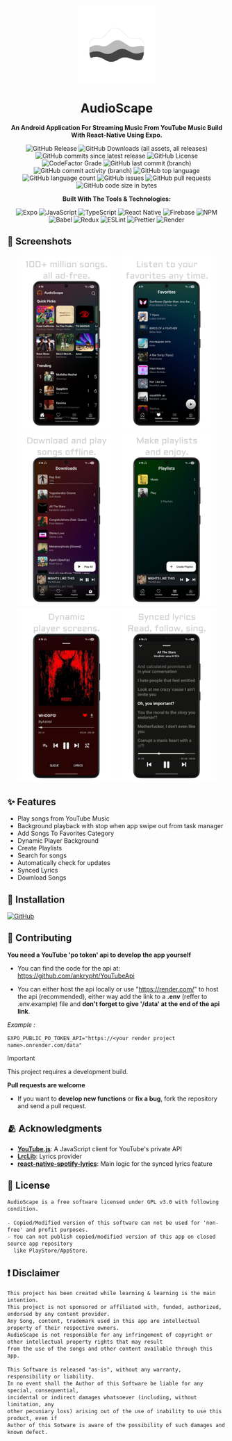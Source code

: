 <div align="center">
    <img src="./assets/images/transparent-icon.png" width="180" height="180" style="display: block; margin: 0 auto"/>
    <h1>AudioScape</h1>

**An Android Application For Streaming Music From YouTube Music Build With React-Native Using Expo.**

![GitHub Release](https://img.shields.io/github/v/release/ankrypht/AudioScape?label=Latest%20Release&logo=github&logoColor=white)
![GitHub Downloads (all assets, all releases)](https://img.shields.io/github/downloads/ankrypht/AudioScape/total?label=Downloads&logo=refinedgithub&logoColor=white)
![GitHub commits since latest release](https://img.shields.io/github/commits-since/ankrypht/AudioScape/latest)
![GitHub License](https://img.shields.io/github/license/ankrypht/AudioScape?label=License&logo=gnu&logoColor=white)
![CodeFactor Grade](https://img.shields.io/codefactor/grade/github/ankrypht/AudioScape/main?label=Code%20Quality&logo=codefactor&logoColor=white)
![GitHub last commit (branch)](https://img.shields.io/github/last-commit/ankrypht/AudioScape/main?label=Last%20Commit&logo=Git&logoColor=white)
![GitHub commit activity (branch)](https://img.shields.io/github/commit-activity/t/ankrypht/AudioScape?label=Total%20Commits)
![GitHub top language](https://img.shields.io/github/languages/top/ankrypht/AudioScape?label=TypeScript&logo=typescript&logoColor=white)
![GitHub language count](https://img.shields.io/github/languages/count/ankrypht/AudioScape?label=Languages%20Used)
![GitHub issues](https://img.shields.io/github/issues/ankrypht/AudioScape?label=Issues)
![GitHub pull requests](https://img.shields.io/github/issues-pr/ankrypht/AudioScape?label=Pull%20Requests)
![GitHub code size in bytes](https://img.shields.io/github/languages/code-size/ankrypht/AudioScape?label=Code%20Size)

**Built With The Tools & Technologies:**

![Expo](https://img.shields.io/badge/Expo-1C2024?logo=expo&logoColor=white)
![JavaScript](https://img.shields.io/badge/JavaScript-F7DF1E?logo=javascript&logoColor=black)
![TypeScript](https://img.shields.io/badge/TypeScript-3178C6?logo=typescript&logoColor=white)
![React Native](https://img.shields.io/badge/React_Native-61DAFB?logo=react&logoColor=black)
![Firebase](https://img.shields.io/badge/Firebase-DD2C0D?logo=firebase&logoColor=white)
![NPM](https://img.shields.io/badge/NPM-CB3837?logo=npm&logoColor=white)
![Babel](https://img.shields.io/badge/Babel-F9DC3E?logo=babel&logoColor=black)
![Redux](https://img.shields.io/badge/Redux-764ABC?logo=redux&logoColor=white)
![ESLint](https://img.shields.io/badge/ESLint-4B32C3?logo=eslint&logoColor=white)
![Prettier](https://img.shields.io/badge/Prettier-F7B93E?logo=prettier&logoColor=black)
![Render](https://img.shields.io/badge/Render-000000?logo=render&logoColor=white)

</div>

## 📱 Screenshots

<div align="center">
   <img src="./assets/images/screenshot-1.png" width="45%" />
   <img src="./assets/images/screenshot-2.png" width="45%" />
   <img src="./assets/images/screenshot-3.png" width="45%" />
   <img src="./assets/images/screenshot-4.png" width="45%" />
   <img src="./assets/images/screenshot-5.png" width="45%" />
   <img src="./assets/images/screenshot-6.png" width="45%" />
</div>

## ✨ Features

- Play songs from YouTube Music
- Background playback with stop when app swipe out from task manager
- Add Songs To Favorites Category
- Dynamic Player Background
- Create Playlists
- Search for songs
- Automatically check for updates
- Synced Lyrics
- Download Songs

## 📲 Installation

[<img src="./assets/images/getItGithub.png" alt="GitHub" height="80">](https://github.com/ankrypht/AudioScape/releases/latest)

## 🤝 Contributing

**You need a YouTube 'po token' api to develop the app yourself**

- You can find the code for the api at: https://github.com/ankrypht/YouTubeApi

- You can either host the api locally or use "https://render.com/" to host the api (recommended), either way add the link to a **.env** (reffer to .env.example) file and **don't forget to give '/data' at the end of the api link**.

_Example :_

```
EXPO_PUBLIC_PO_TOKEN_API="https://<your render project name>.onrender.com/data"
```

> [!IMPORTANT]
> This project requires a development build.

**Pull requests are welcome**

- If you want to **develop new functions** or **fix a bug**, fork the repository and send a pull request.

## 🫂 Acknowledgments

- [**YouTube.js**](https://github.com/LuanRT/YouTube.js): A JavaScript client for YouTube's private API
- [**LrcLib**](https://lrclib.net): Lyrics provider
- [**react-native-spotify-lyrics**](https://github.com/uragirii/react-native-spotify-lyrics): Main logic for the synced lyrics feature

## 📝 License

```
AudioScape is a free software licensed under GPL v3.0 with following condition.

- Copied/Modified version of this software can not be used for 'non-free' and profit purposes.
- You can not publish copied/modified version of this app on closed source app repository
  like PlayStore/AppStore.

```

## ❗ Disclaimer

```
This project has been created while learning & learning is the main intention.
This project is not sponsored or affiliated with, funded, authorized, endorsed by any content provider.
Any Song, content, trademark used in this app are intellectual property of their respective owners.
AudioScape is not responsible for any infringement of copyright or other intellectual property rights that may result
from the use of the songs and other content available through this app.

This Software is released "as-is", without any warranty, responsibility or liability.
In no event shall the Author of this Software be liable for any special, consequential,
incidental or indirect damages whatsoever (including, without limitation, any
other pecuniary loss) arising out of the use of inability to use this product, even if
Author of this Sotware is aware of the possibility of such damages and known defect.
```
